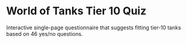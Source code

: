 # World of Tanks Tier 10 Quiz

Interactive single-page questionnaire that suggests fitting tier‑10 tanks based on 46 yes/no questions.
